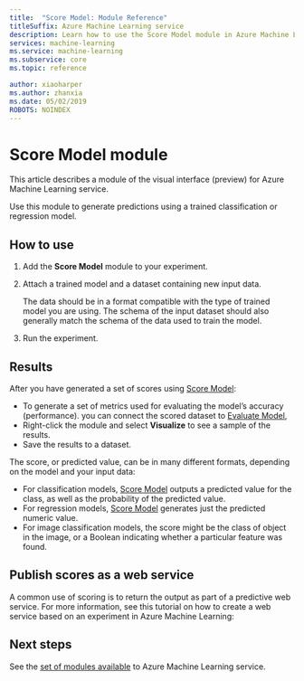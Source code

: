 ```yaml
---
title:  "Score Model: Module Reference"
titleSuffix: Azure Machine Learning service
description: Learn how to use the Score Model module in Azure Machine Learning service to generate predictions using a trained classification or regression model.
services: machine-learning
ms.service: machine-learning
ms.subservice: core
ms.topic: reference

author: xiaoharper
ms.author: zhanxia
ms.date: 05/02/2019
ROBOTS: NOINDEX
---
```

# Score Model module

This article describes a module of the visual interface (preview) for Azure Machine Learning service.

Use this module to generate predictions using a trained classification or regression model.

## How to use

1. Add the **Score Model** module to your experiment.

2. Attach a trained model and a dataset containing new input data. 

    The data should be in a format compatible with the type of trained model you are using. The schema of the input dataset should also generally match the schema of the data used to train the model.

3. Run the experiment.

## Results

After you have generated a set of scores using [Score Model](./score-model.md):

+ To generate a set of metrics used for evaluating the model’s accuracy (performance).  you can connect the scored dataset to [Evaluate Model](./evaluate-model.md), 
+ Right-click the module and select **Visualize** to see a sample of the results.
+ Save the results to a dataset.

The score, or predicted value, can be in many different formats, depending on the model and your input data:

- For classification models, [Score Model](./score-model.md) outputs a predicted value for the class, as well as the probability of the predicted value.
- For regression models, [Score Model](./score-model.md) generates just the predicted numeric value.
- For image classification models, the score might be the class of object in the image, or a Boolean indicating whether a particular feature was found.

## Publish scores as a web service

A common use of scoring is to return the output as part of a predictive web service. For more information, see this tutorial on how to create a web service based on an experiment in Azure Machine Learning:


## Next steps

See the [set of modules available](module-reference.md) to Azure Machine Learning service. 